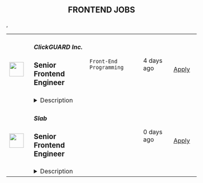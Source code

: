 <div align="center"><h2>FRONTEND JOBS</h2></div><table><tr>
                <td width="100" height="100" rowspan="2">
                    <img src="https://wwr-pro.s3.amazonaws.com/logos/0074/4123/logo.gif" width="38px" height="auto">
                </td>
                <td width="300">
                    <h5>ClickGUARD Inc.</h5>
                    <h3> Senior Frontend Engineer</h3>
                </td>
                <td width="300">
                    <code>Front-End Programming</code>
                </td>
                <td width="200">
                <text>4 days ago</text>
                </td>
                <td width="100" rowspan="2">
                <a href="https://weworkremotely.com/remote-jobs/clickguard-inc-senior-frontend-engineer" align="right" target="_blank">Apply</a>
                </td>
            </tr>
            <tr>
                <td colspan="3">
                <details><summary>Description</summary>
                <img src="https://we-work-remotely.imgix.net/logos/0074/4123/logo.gif?ixlib=rails-4.0.0&w=50&h=50&dpr=2&fit=fill&auto=compress" />

<p>
  <strong>Headquarters:</strong> America
    <br /><strong>URL:</strong> <a href="https://www.clickguard.com/">https://www.clickguard.com/</a>
</p>

<div><strong>About the role</strong></div><ul>
<li>Leading the front-end development for our SaaS productI</li>
<li>mplementing new user-facing features using React.js</li>
<li>Building reusable components and front-end libraries </li>
<li>Optimizing components for maximum performance across a variety of browsers and web-capable devices </li>
<li>Translating user stories, specs, and wireframes into high-quality code that delivers value to the end-user </li>
<li>Reporting to the Head of Product and Technical Team Lead<br><br>
</li>
</ul><div><strong>What qualifies you for this role?</strong></div><ul>
<li>You have strong Computer Science fundamentals</li>
<li>You've demonstrated experience as a senior frontend developer using React.js</li>
<li>You have excellent JavaScript knowledge in front end libraries and React.js</li>
<li>ecosystem</li>
<li>You have deep experience with UI libraries and design system</li>
<li>You are familiar with code versioning tools like git</li>
<li>You have experience developing analytical, data-driven web applications</li>
<li>You have versatility in the JavaScript ecosystem and programming languages in</li>
<li>general</li>
<li>Clear background in building Software as a Service, ad tech, and/or</li>
<li>cybersecurity tech</li>
<li>You have experience with Test-Driven Development</li>
<li>You have experience working remotely<br><br>
</li>
</ul><div><strong>What's in it for you?</strong></div><ul>
<li>Competitive salary + performance bonuses</li>
<li>Senior Frontend Engineer job description 2</li>
<li>Work that fits your personality and lifestyle</li>
<li>Your hours are flexible, and so is your vacation</li>
<li>You can work from anywhere in the world - We work remotely!</li>
<li>Join and help shape the future of PPC advertising</li>
<li>Once a year all expenses paid company get-togethers</li>
</ul><div><br></div>

<p><strong>To apply:</strong> <a href="https://weworkremotely.com/remote-jobs/clickguard-inc-senior-frontend-engineer">https://weworkremotely.com/remote-jobs/clickguard-inc-senior-frontend-engineer</a></p>

                </details>
                </td>
            </tr>,<tr>
                <td width="100" height="100" rowspan="2">
                    <img src="https://remotive.com/job/1599561/logo" width="38px" height="auto">
                </td>
                <td width="300">
                    <h5>UNION</h5>
                    <h3>Senior Frontend Engineer</h3>
                </td>
                <td width="300">
                    <code>frontend,kubernetes,machine learning,research</code>
                </td>
                <td width="200">
                <text>1 days ago</text>
                </td>
                <td width="100" rowspan="2">
                <a href="https://remotive.com/remote-jobs/software-dev/senior-frontend-engineer-1599561" align="right" target="_blank">Apply</a>
                </td>
            </tr>
            <tr>
                <td colspan="3">
                <details><summary>Description</summary>
                <p style="min-height: 1.5em;"><strong>About Us</strong></p>
<p style="min-height: 1.5em;"><a href="http://Union.ai" rel="nofollow" target="_blank">Union.ai</a> is a Seattle-based startup founded by a team of former Lyft engineers.  We contribute to <a href="https://flyte.org" rel="nofollow" target="_blank">Flyte</a>,  an open source platform for orchestrating massively scalable machine learning pipelines running on Kubernetes. </p>
<p style="min-height: 1.5em;">These pipelines power some of the most popular apps on your phone, as well as applications in diverse industries such as song sharing, vaccine research, early cancer detection, global map rendering, financial projecting, and piloting autonomous vehicles.</p>
<p style="min-height: 1.5em;"><strong>The Opportunity</strong></p>
<p style="min-height: 1.5em;">We are seeking seasoned senior front-end engineers to deliver delightful web user experiences to the people managing these complicated systems.  You will be challenged to build complex, modern web applications quickly but thoughtfully, balancing speed-to-market with scalability and maintainability.</p>
<p style="min-height: 1.5em;"><strong>In this role, you will:</strong></p>
<ul style="">
<li style="">
<p style="min-height: 1.5em;">Bachelor’s degree in computer science or related field, or equivalent experience</p>
</li>
<li style="">
<p style="min-height: 1.5em;">We are seeking candidates with at least 3-5 years of experience building modern interactive web experiences</p>
</li>
<li style="">
<p style="min-height: 1.5em;">Excellent verbal and written communication skills -- we work as a global team integrated with with a global open-source community</p>
</li>
<li style="">
<p style="min-height: 1.5em;">Proven eloquence in modern TypeScript</p>
</li>
<li style="">
<p style="min-height: 1.5em;">Thorough understanding of React.js and its core principles</p>
</li>
<li style="">
<p style="min-height: 1.5em;">Proven unit testing discipline</p>
</li>
<li style="">
<p style="min-height: 1.5em;">Mastery of cross-browser accessibility standards, and proven commitment to building accessible web applications</p>
</li>
<li style="">
<p style="min-height: 1.5em;">Expert knowledge of debugging, maintaining, and upgrading live software systems</p>
</li>
</ul>
<p style="min-height: 1.5em;"><strong>Benefits &amp; Belonging</strong></p>
<p style="min-height: 1.5em;">At <a href="http://Union.ai" rel="nofollow" target="_blank">Union.ai</a> we know that employees who feel their best can build amazing things and we are proud to offer best in class benefits that will continually evolve and grow as the needs of our employees do. <em>Benefits may vary based on country</em></p>
<ul style="">
<li style="">
<p style="min-height: 1.5em;">Excellent medical - We pay 100% of your premiums and 90% for your dependents</p>
</li>
<li style="">
<p style="min-height: 1.5em;">Generous dental and vision plans- We pay 80% of the premiums for you and your dependents</p>
</li>
<li style="">
<p style="min-height: 1.5em;">Meaningful equity in the form of options – all employees are owners here</p>
</li>
<li style="">
<p style="min-height: 1.5em;">Unlimited PTO + 11 company holidays </p>
</li>
<li style="">
<p style="min-height: 1.5em;">401K company match - 100% match on your first 3% contribution, and 50% match on your next 3% of contribution</p>
</li>
<li style="">
<p style="min-height: 1.5em;">12 weeks paid parental leave for primary and secondary caregivers</p>
</li>
<li style="">
<p style="min-height: 1.5em;">Flexible work schedule at a remote friendly company</p>
</li>
</ul>
<p style="min-height: 1.5em;">We believe that our differences are what bring us together to achieve truly special outcomes. We strive to be inclusive and focus on building teams that embody that quality too. <a href="http://Union.ai" rel="nofollow" target="_blank">Union.ai</a> is an equal-opportunity employer and we encourage you to apply, even if your experience doesn’t align exactly with our job description.</p>
<img src="https://remotive.com/job/track/1599561/blank.gif?source=public_api" alt=""/>
                </details>
                </td>
            </tr>,<tr>
                <td width="100" height="100" rowspan="2">
                    <img src="https://pbs.twimg.com/profile_images/1445184469132926979/udMW3mSs_400x400.jpg" width="38px" height="auto">
                </td>
                <td width="300">
                    <h5>Slab</h5>
                    <h3>Senior Frontend Engineer</h3>
                </td>
                <td width="300">
                    <code></code>
                </td>
                <td width="200">
                <text>0 days ago</text>
                </td>
                <td width="100" rowspan="2">
                <a href="https://jobs.lever.co/slab/287fe35f-9e9d-4d5a-a2d5-d1d7fc67c347" align="right" target="_blank">Apply</a>
                </td>
            </tr>
            <tr>
                <td colspan="3">
                <details><summary>Description</summary>
                <div class="section page-centered" data-qa="job-description"><div><b style="font-size: 18px">About: </b></div><div><br></div><div>At&nbsp;<a href="https://slab.com/" class="postings-link">Slab</a>, we believe that knowledge is the foundation of any organization's success. When a team's collective knowledge is accessible, that team's potential is limitless. That's why we're making the workplace a source of learning and purpose through knowledge-sharing. Our product helps teams easily create, organize, and discover knowledge across the entire company, from non-technical to tech-savvy. Thousands of customers rely on Slab across their entire workforces, including Asana, Benchling, and Fivetran.</div><div><br></div><div>As a small product-focused company, you'll join a team of experienced engineers, working on shipping features that delight users, fixing issues that get in their way while keeping our codebase, infrastructure, and tooling modern and well-maintained. We are globally distributed, with processes that minimize meetings and overhead, letting makers build on the maker's schedule.</div></div><div class="section page-centered"><div><h3>Technologies we use</h3><ul class="posting-requirements plain-list"><ul><li>React + TypeScript + Sass</li><li>GraphQL + Apollo + Absinthe</li><li>Elixir + Phoenix</li><li>Postgres + Redis</li><li>Docker + Kubernetes</li><li>Google Cloud Platform </li></ul></ul></div></div><div class="section page-centered"><div><h3>Sound like you? </h3><ul class="posting-requirements plain-list"><ul><li>You have a strong technical background, with experience solving complex engineering challenges</li><li>You love delighting users with great product experiences and resolving issues that get in their way</li><li>You're curious to learn and demonstrate the ability to do so very quickly</li><li>You communicate with clearly and concisely, whether with teammates or users</li><li>You are self-motivated and possess a strong work ethic</li><li>You are passionate about knowledge-sharing and identify with Slab's mission and values</li></ul></ul></div></div><div class="section page-centered"><div><h3>What we value:</h3><ul class="posting-requirements plain-list"><ul><li><b>Stay lean</b>&nbsp;- We strive for the greatest possible impact with the fewest number of employees. We empower our teammates with the most leveraged tools and efficient processes.</li><li><b>Default to open</b>&nbsp;- We encourage and nurture open exchanges of knowledge and ideas — while acting with respect and regard for each other.</li><li><b>Think rigorously</b>&nbsp;- We act and execute after careful thought and examination of known information, while acknowledging the risks we accept in its absence.</li><li><b>Say no</b>&nbsp;- We aim to deliver exceptionally high value in a small set of focus areas. We willingly abstain from good ideas to give only the most promising paths the attention they deserve.</li><li><b>The best prevails</b>&nbsp;- Whether an idea or an individual, the best will rise to the top at Slab. Ideas we pursue can come from anywhere, and individuals gain responsibilities due to outperformance.</li><li><b>Global optimization</b>&nbsp;- We believe that our mission — to make the workplace a source of learning and purpose — is the ultimate priority, above any single project, team, or individual.</li></ul></ul></div></div><div class="section page-centered"><div><h3>Benefits:</h3><ul class="posting-requirements plain-list"><ul><li>Full health insurance (USA) or stipend (International)</li><li>Wellness &amp; remote work stipends</li><li>$5k workspace setup, renewed biannually</li><li>7-year options exercise window</li></ul></ul></div></div><!--[2022-11-28] [GOLD-2535] Remove payTransparencyV1 when feature flag is fully removed--><div class="section page-centered" data-qa="closing-description"><div><i>Slab is an equal opportunity employer. We welcome people of diverse backgrounds, experiences, and perspectives.</i></div></div><div class="section page-centered last-section-apply" data-qa="btn-apply-bottom"><a class="postings-btn template-btn-submit hex-color" data-qa="show-page-apply" href="https://jobs.lever.co/slab/287fe35f-9e9d-4d5a-a2d5-d1d7fc67c347/apply">Apply for this job</a></div>
                </details>
                </td>
            </tr></table>